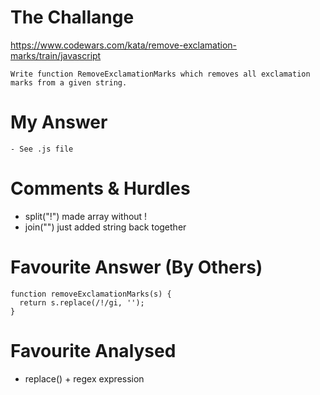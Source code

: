 # The Challange

https://www.codewars.com/kata/remove-exclamation-marks/train/javascript

```
Write function RemoveExclamationMarks which removes all exclamation marks from a given string.
```

# My Answer

```
- See .js file
```

# Comments & Hurdles

- split("!") made array without !
- join("") just added string back together

# Favourite Answer (By Others)

```
function removeExclamationMarks(s) {
  return s.replace(/!/gi, '');
}
```

# Favourite Analysed

- replace() + regex expression
